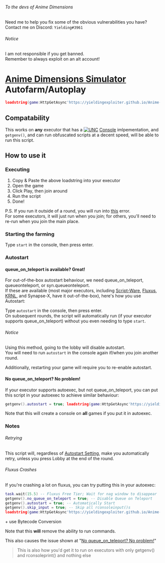 ###### To the devs of Anime Dimensions

Need me to help you fix some of the obvious vulnerabilities you have?<br/>
Contact me on Discord: `Yielding#3961`

###### Notice

I am not responsible if you get banned.<br/>
Remember to always exploit on an alt account!

# [Anime Dimensions Simulator](https://www.roblox.com/games/6938803436/ONE-YEAR-Anime-Dimensions-Simulator) Autofarm/Autoplay

```lua
loadstring(game:HttpGetAsync'https://yieldingexploiter.github.io/Anime-Dimensions-Simulator/init.lua','GameScript')();
```

## Compatability

This works on **any** executor that has a [![UNC](https://yieldingexploiter.github.io/Anime-Dimensions-Simulator/badge16.png)](https://scriptunc.org) [Console](https://github.com/unified-naming-convention/NamingStandard/tree/main/api/console) imlpementation, and `getgenv()`, and can run obfuscated scripts at a decent speed, will be able to run this script.

## How to use it

### Executing

1. Copy & Paste the above loadstring into your executor
2. Open the game
3. Click Play, then join around
4. Run the script
5. Done!

P.S. If you run it outside of a round, you will run into [this](https://github.com/YieldingExploiter/Anime-Dimensions-Simulator/issues/1) error.<br/>
For some executors, it will just run when you join; for others, you'll need to re-run when you join the main place.

### Starting the farming

Type `start` in the console, then press enter.

### Autostart

#### queue_on_teleport is available? Great!

For out-of-the-box autostart behaviour, we need queue_on_teleport, queueonteleport, or syn.queueonteleport.<br/>
If these are available (most major executors, including [Script-Ware](https://script-ware.com/), [Fluxus](https://fluxteam.net), [KRNL](https://krnl.place), and Synapse-X, have it out-of-the-box), here's how you use Autostart:

Type `autostart` in the console, then press enter.<br/>
On subsequent rounds, the script will automatically run (if your executor supports queue_on_teleport) without you even needing to type `start`.

###### Notice

Using this method, going to the lobby will disable autostart.<br/>
You will need to run `autostart` in the console again if/when you join another round.

Additionally, restarting your game will require you to re-enable autostart.

#### No queue_on_teleport? No problem!

If your executor supports autoexec, but not queue_on_teleport, you can put this script in your autoexec to achieve similar behaviour:

```lua
getgenv().autostart = true; loadstring(game:HttpGetAsync'https://yieldingexploiter.github.io/Anime-Dimensions-Simulator/init.lua','GameScript')();
```

Note that this will create a console on **all** games if you put it in autoexec.

### Notes

###### Retrying

This script will, regardless of [Autostart Setting](#autostart), make you automatically retry, unless you press Lobby at the end of the round.

###### Fluxus Crashes

If you're crashing a lot on fluxus, you can try putting this in your autoexec:

```lua
task.wait(15.5) -- Fluxus Free Tier; Wait for nag window to disappear
getgenv().no_queue_on_teleport = true; -- Disable Queue on Teleport
getgenv().autostart = true; -- Automatically Start
getgenv().skip_input = true; -- Skip all rconsoleinput()s
loadstring(game:HttpGetAsync'https://yieldingexploiter.github.io/Anime-Dimensions-Simulator/init.lua','GameScript')();
```

\+ use Bytecode Conversion

Note that this **will** remove the ability to run commands.

This also causes the issue shown at "[No queue_on_teleport? No problem!](#no-queue_on_teleport-no-problem)"

> This is also how you'd get it to run on executors with only getgenv() and rconsoleprint() and nothing else

<!-- I like how the README's length is comparable to the source code of https://github.com/YieldingExploiter/Anime-Dimensions-Simulator/commit/d5655690b526590854d6295b043ecbe507da3bfc (first commit excluding readme creation) -->

